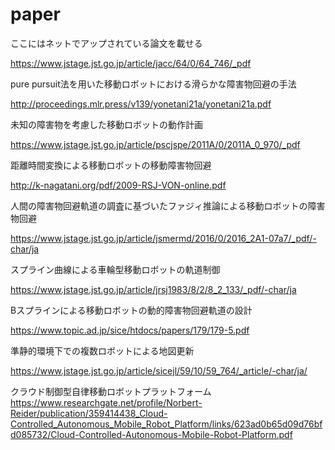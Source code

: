 # paper
ここにはネットでアップされている論文を載せる

https://www.jstage.jst.go.jp/article/jacc/64/0/64_746/_pdf



pure pursuit法を用いた移動ロボットにおける滑らかな障害物回避の手法


http://proceedings.mlr.press/v139/yonetani21a/yonetani21a.pdf

未知の障害物を考慮した移動ロボットの動作計画

https://www.jstage.jst.go.jp/article/pscjspe/2011A/0/2011A_0_970/_pdf

距離時間変換による移動ロボットの移動障害物回避

http://k-nagatani.org/pdf/2009-RSJ-VON-online.pdf

人間の障害物回避軌道の調査に基づいたファジィ推論による移動ロボットの障害物回避

https://www.jstage.jst.go.jp/article/jsmermd/2016/0/2016_2A1-07a7/_pdf/-char/ja

スプライン曲線による車輪型移動ロボットの軌道制御

https://www.jstage.jst.go.jp/article/jrsj1983/8/2/8_2_133/_pdf/-char/ja

Bスプラインによる移動ロボットの動的障害物回避軌道の設計

https://www.topic.ad.jp/sice/htdocs/papers/179/179-5.pdf

準静的環境下での複数ロボットによる地図更新

https://www.jstage.jst.go.jp/article/sicejl/59/10/59_764/_article/-char/ja/


クラウド制御型自律移動ロボットプラットフォーム
https://www.researchgate.net/profile/Norbert-Reider/publication/359414438_Cloud-Controlled_Autonomous_Mobile_Robot_Platform/links/623ad0b65d09d76bfd085732/Cloud-Controlled-Autonomous-Mobile-Robot-Platform.pdf
